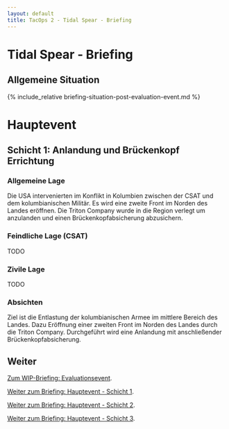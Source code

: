 ```yaml
---
layout: default
title: TacOps 2 - Tidal Spear - Briefing
---
```


<div markdown="1" class="briefing-textblock">

# Tidal Spear - Briefing

## Allgemeine Situation

{% include_relative briefing-situation-post-evaluation-event.md %}

# Hauptevent

## Schicht 1: Anlandung und Brückenkopf Errichtung  

### Allgemeine Lage

Die USA intervenierten im Konflikt in Kolumbien zwischen der CSAT und dem kolumbianischen Militär.
Es wird eine zweite Front im Norden des Landes eröffnen.
Die Triton Company wurde in die Region verlegt um anzulanden und einen Brückenkopfabsicherung abzusichern.

<div markdown="1" class="hidden">


### Feindliche Lage (CSAT)

TODO

### Zivile Lage

TODO

### Absichten

Ziel ist die Entlastung der kolumbianischen Armee im mittlere Bereich des Landes.
Dazu Eröffnung einer zweiten Front im Norden des Landes durch die Triton Company.
Durchgeführt wird eine Anlandung mit anschließender Brückenkopfabsicherung.

</div>

## Weiter

[Zum WIP-Briefing: Evaluationsevent](./briefing-evaluation-event.html).

[Weiter zum Briefing: Hauptevent - Schicht 1](./briefing-main-event-1.html).

[Weiter zum Briefing: Hauptevent - Schicht 2](./briefing-main-event-2.html).

[Weiter zum Briefing: Hauptevent - Schicht 3](./briefing-main-event-3.html).
